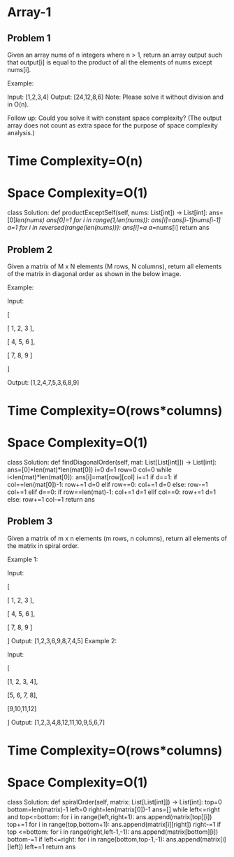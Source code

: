 # Array-1

## Problem 1

Given an array nums of n integers where n > 1, return an array output such that output[i] is equal to the product of all the elements of nums except nums[i].

Example:

Input: [1,2,3,4]
Output: [24,12,8,6]
Note: Please solve it without division and in O(n).

Follow up:
Could you solve it with constant space complexity? (The output array does not count as extra space for the purpose of space complexity analysis.)

# Time Complexity=O(n)
# Space Complexity=O(1)
class Solution:
    def productExceptSelf(self, nums: List[int]) -> List[int]:
        ans=[0]*len(nums)
        ans[0]=1
        for i in range(1,len(nums)):
            ans[i]=ans[i-1]*nums[i-1]
        a=1
        for i in reversed(range(len(nums))):
            ans[i]*=a
            a*=nums[i]
        return ans

## Problem 2

Given a matrix of M x N elements (M rows, N columns), return all elements of the matrix in diagonal order as shown in the below image.

Example:

Input:

[

[ 1, 2, 3 ],

[ 4, 5, 6 ],

[ 7, 8, 9 ]

]

Output: [1,2,4,7,5,3,6,8,9]

# Time Complexity=O(rows*columns)
# Space Complexity=O(1)

class Solution:
    def findDiagonalOrder(self, mat: List[List[int]]) -> List[int]:
        ans=[0]*len(mat)*len(mat[0])
        i=0
        d=1
        row=0
        col=0
        while i<len(mat)*len(mat[0]):
            ans[i]=mat[row][col]
            i+=1
            if d==1:
                if col==len(mat[0])-1:
                    row+=1
                    d=0
                elif row==0:
                    col+=1
                    d=0
                else:
                    row-=1
                    col+=1
            elif d==0:
                if row==len(mat)-1:
                    col+=1
                    d=1
                elif col==0:
                    row+=1
                    d=1
                else:
                    row+=1
                    col-=1
        return ans
            
        

## Problem 3
Given a matrix of m x n elements (m rows, n columns), return all elements of the matrix in spiral order.

Example 1:

Input:

[

[ 1, 2, 3 ],

[ 4, 5, 6 ],

[ 7, 8, 9 ]

]
Output: [1,2,3,6,9,8,7,4,5]
Example 2:

Input:

[

[1, 2, 3, 4],

[5, 6, 7, 8],

[9,10,11,12]

]
Output: [1,2,3,4,8,12,11,10,9,5,6,7]

# Time Complexity=O(rows*columns)
# Space Complexity=O(1)
class Solution:
    def spiralOrder(self, matrix: List[List[int]]) -> List[int]:
        top=0
        bottom=len(matrix)-1
        left=0
        right=len(matrix[0])-1
        ans=[]
        while left<=right and top<=bottom:
            for i in range(left,right+1):
                ans.append(matrix[top][i])
            top+=1
            for i in range(top,bottom+1):
                ans.append(matrix[i][right])
            right-=1
            if top <=bottom:
                for i in range(right,left-1,-1):
                    ans.append(matrix[bottom][i])
                bottom-=1
            if left<=right:
                for i in range(bottom,top-1,-1):
                    ans.append(matrix[i][left])
                left+=1
        return ans
            